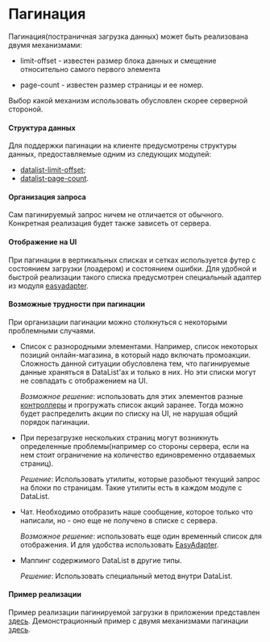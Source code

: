 # Пагинация

Пагинация(постраничная загрузка данных) может быть реализована двумя механизмами:
- limit-offset - известен размер блока данных и смещение относительно самого
первого элемента

- page-count - известен размер страницы и ее номер.

Выбор какой механизм использовать обусловлен скорее серверной стороной.

#### Структура данных
Для поддержки пагинации на клиенте предусмотрены структуры данных,
предоставляемые одним из следующих модулей:
- [datalist-limit-offset](../../datalist-limit-offset/README.md);
- [datalist-page-count](../../datalist-page-count/README.md).


#### Организация запроса

Сам пагинируемый запрос ничем не отличается от обычного. Конкретная реализация
будет также зависеть от сервера.

#### Отображение на UI

При пагинации в вертикальных списках и сетках используется футер с состоянием загрузки
(лоадером) и состоянием ошибки. Для удобной и быстрой реализации такого
списка предусмотрен специальный адаптер из модуля [easyadapter][easy].

#### Возможные трудности при пагинации

При организации пагинации можно столкнуться с некоторыми проблемными случаями.

- Список с разнородными элементами. Например, список некоторых позиций онлайн-магазина,
в который надо включать промоакции. Сложность данной ситуации обусловлена тем,
что пагинируемые данные храняться в DataList'ах и только в них.
Но эти списки могут не совпадать с отображением на UI.

  *Возможное решение*: использовать для этих
элементов разные [контроллеры][control] и прогружать список акций заранее. Тогда можно будет
распределить акции по списку на UI, не нарушая общий порядок пагинации.

- При перезагрузке нескольких страниц могут возникнуть определенные
  проблемы(например со стороны сервера, если на нем стоит ограничение на количество
  единовременно отдаваемых страниц).

   *Решение*: Использовать утилиты, которые
  разобьют текущий запрос на блоки по страницам. Такие утилиты есть в каждом
  модуле с DataList.

- Чат. Необходимо отобразить наше сообщение, которое только что написали,
но - оно еще не получено в списке с сервера.

  *Возможное решение*: использовать еще один временный список для отображения.
  И для удобства использовать [EasyAdapter][easy].

- Маппинг содержимого DataList в другие типы.

  *Решение*: Использовать специальный метод внутри DataList.

#### Пример реализации

Пример реализации пагинируемой загрузки в приложении представлен [здесь](../../network-sample/docs/pagin_sample.md).
Демонстрационный пример с двумя механизмами пагинации [здесь](../../easyadapter-sample/README.md).

[control]: ../../easyadapter/README.md
[cache]: ../../network/README.md
[easy]: ../../easyadapter/README.md